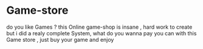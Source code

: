 # Game-store
do you like Games ? this Online game-shop is insane , hard work to create but i did a realy complete System, what do you
wanna pay you can with this Game store , just buy your game and enjoy
